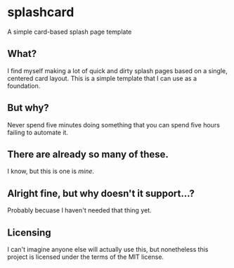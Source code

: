 # splashcard
A simple card-based splash page template

## What?
I find myself making a lot of quick and dirty splash pages based on a single, centered card layout. This is a simple template that I can use as a foundation.

## But why?
Never spend five minutes doing something that you can spend five hours failing to automate it.

## There are already so many of these.
I know, but this is one is *mine*.

## Alright fine, but why doesn't it support...?
Probably becuase I haven't needed that thing yet.

## Licensing
I can't imagine anyone else will actually use this, but nonetheless this project is licensed under the terms of the MIT license.